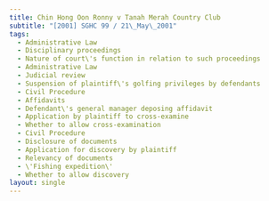 ```yaml
---
title: Chin Hong Oon Ronny v Tanah Merah Country Club
subtitle: "[2001] SGHC 99 / 21\_May\_2001"
tags:
  - Administrative Law
  - Disciplinary proceedings
  - Nature of court\'s function in relation to such proceedings
  - Administrative Law
  - Judicial review
  - Suspension of plaintiff\'s golfing privileges by defendants
  - Civil Procedure
  - Affidavits
  - Defendant\'s general manager deposing affidavit
  - Application by plaintiff to cross-examine
  - Whether to allow cross-examination
  - Civil Procedure
  - Disclosure of documents
  - Application for discovery by plaintiff
  - Relevancy of documents
  - \'Fishing expedition\'
  - Whether to allow discovery
layout: single
---
```


